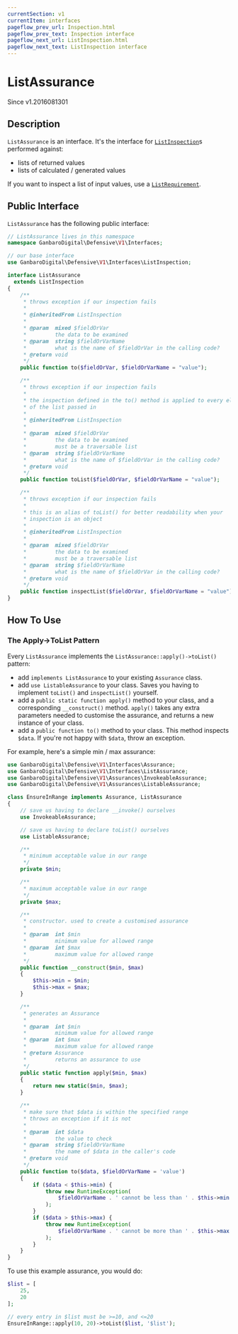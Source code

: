 ```yaml
---
currentSection: v1
currentItem: interfaces
pageflow_prev_url: Inspection.html
pageflow_prev_text: Inspection interface
pageflow_next_url: ListInspection.html
pageflow_next_text: ListInspection interface
---
```


# ListAssurance

<div class="callout info" markdown="1">
Since v1.2016081301
</div>

## Description

`ListAssurance` is an interface. It's the interface for [`ListInspection`](ListInspection.html)s performed against:

* lists of returned values
* lists of calculated / generated values

If you want to inspect a list of input values, use a [`ListRequirement`](ListRequirement.html).

## Public Interface

`ListAssurance` has the following public interface:

```php
// ListAssurance lives in this namespace
namespace GanbaroDigital\Defensive\V1\Interfaces;

// our base interface
use GanbaroDigital\Defensive\V1\Interfaces\ListInspection;

interface ListAssurance
  extends ListInspection
{
    /**
     * throws exception if our inspection fails
     *
     * @inheritedFrom ListInspection
     *
     * @param  mixed $fieldOrVar
     *         the data to be examined
     * @param  string $fieldOrVarName
     *         what is the name of $fieldOrVar in the calling code?
     * @return void
     */
    public function to($fieldOrVar, $fieldOrVarName = "value");

    /**
     * throws exception if our inspection fails
     *
     * the inspection defined in the to() method is applied to every element
     * of the list passed in
     *
     * @inheritedFrom ListInspection
     *
     * @param  mixed $fieldOrVar
     *         the data to be examined
     *         must be a traversable list
     * @param  string $fieldOrVarName
     *         what is the name of $fieldOrVar in the calling code?
     * @return void
     */
    public function toList($fieldOrVar, $fieldOrVarName = "value");

    /**
     * throws exception if our inspection fails
     *
     * this is an alias of toList() for better readability when your
     * inspection is an object
     *
     * @inheritedFrom ListInspection
     *
     * @param  mixed $fieldOrVar
     *         the data to be examined
     *         must be a traversable list
     * @param  string $fieldOrVarName
     *         what is the name of $fieldOrVar in the calling code?
     * @return void
     */
    public function inspectList($fieldOrVar, $fieldOrVarName = "value");
}
```

## How To Use

### The Apply->ToList Pattern

Every `ListAssurance` implements the `ListAssurance::apply()->toList()` pattern:

* add `implements ListAssurance` to your existing `Assurance` class.
* add `use ListableAssurance` to your class. Saves you having to implement `toList()` and `inspectList()` yourself.
* add a `public static function apply()` method to your class, and a corresponding `__construct()` method. `apply()` takes any extra parameters needed to customise the assurance, and returns a new instance of your class.
* add a `public function to()` method to your class. This method inspects `$data`. If you're not happy with `$data`, throw an exception.

For example, here's a simple min / max assurance:

```php
use GanbaroDigital\Defensive\V1\Interfaces\Assurance;
use GanbaroDigital\Defensive\V1\Interfaces\ListAssurance;
use GanbaroDigital\Defensive\V1\Assurances\InvokeableAssurance;
use GanbaroDigital\Defensive\V1\Assurances\ListableAssurance;

class EnsureInRange implements Assurance, ListAssurance
{
    // save us having to declare __invoke() ourselves
    use InvokeableAssurance;

    // save us having to declare toList() ourselves
    use ListableAssurance;

    /**
     * minimum acceptable value in our range
     */
    private $min;

    /**
     * maximum acceptable value in our range
     */
    private $max;

    /**
     * constructor. used to create a customised assurance
     *
     * @param  int $min
     *         minimum value for allowed range
     * @param  int $max
     *         maximum value for allowed range
     */
    public function __construct($min, $max)
    {
        $this->min = $min;
        $this->max = $max;
    }

    /**
     * generates an Assurance
     *
     * @param  int $min
     *         minimum value for allowed range
     * @param  int $max
     *         maximum value for allowed range
     * @return Assurance
     *         returns an assurance to use
     */
    public static function apply($min, $max)
    {
        return new static($min, $max);
    }

    /**
     * make sure that $data is within the specified range
     * throws an exception if it is not
     *
     * @param  int $data
     *         the value to check
     * @param  string $fieldOrVarName
     *         the name of $data in the caller's code
     * @return void
     */
    public function to($data, $fieldOrVarName = 'value')
    {
        if ($data < $this->min) {
            throw new RuntimeException(
                $fieldOrVarName . ' cannot be less than ' . $this->min
            );
        }
        if ($data > $this->max) {
            throw new RuntimeException(
                $fieldOrVarName . ' cannot be more than ' . $this->max
            );
        }
    }
}
```

To use this example assurance, you would do:

```php
$list = [
    25,
    20
];

// every entry in $list must be >=10, and <=20
EnsureInRange::apply(10, 20)->toList($list, '$list');
```
